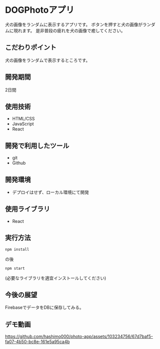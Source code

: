 

# DOGPhotoアプリ

犬の画像をランダムに表示するアプリです。
ボタンを押すと犬の画像がランダムに現れます。
是非普段の疲れを犬の画像で癒してください。


## こだわりポイント
犬の画像をランダムで表示するところです。

## 開発期間
2日間
## 使用技術
- HTML/CSS
- JavaScript
- React


## 開発で利用したツール
- git
- Github



## 開発環境
- デプロイはせず、ローカル環境にて開発

## 使用ライブラリ
- React


## 実行方法

```
npm install
```

の後

```
npm start
```
(必要なライブラリを適宜インストールしてください)

## 今後の展望
FirebaseでデータをDBに保存してみる。

## デモ動画


https://github.com/hashimo000/photo-app/assets/103234756/67d7baf5-fa07-4b50-bc8e-161e5a95ca4b


